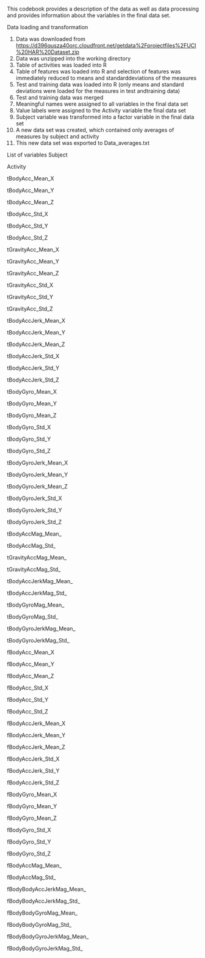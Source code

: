 This codebook provides a description of the data as well as data processing and provides information about the variables in the final data set.



Data loading and transformation

1. Data was downloaded from https://d396qusza40orc.cloudfront.net/getdata%2Fprojectfiles%2FUCI%20HAR%20Dataset.zip
2. Data was unzipped into the working directory
3. Table of activities was loaded into R
4. Table of features was loaded into R and selection of features was immediately reduced to means and standarddeviations of the measures
5. Test and training data was loaded into R (only means and standard deviations were loaded for the measures in test andtraining data)
6. Test and training data was merged
7. Meaningful names were assigned to all variables in the final data set
8. Value labels were assigned to the Activity variable the final data set
9. Subject variable was transformed into a factor variable in the final data set
10. A new data set was created, which contained only averages of measures by subject and activity
11. This new data set was exported to Data_averages.txt

List of variables
  Subject
  
  Activity
  
  tBodyAcc_Mean_X
  
  tBodyAcc_Mean_Y
  
  
  tBodyAcc_Mean_Z
  
  tBodyAcc_Std_X
  
  tBodyAcc_Std_Y
  
  tBodyAcc_Std_Z
  
  tGravityAcc_Mean_X
  
  tGravityAcc_Mean_Y
  
  tGravityAcc_Mean_Z
  
  tGravityAcc_Std_X
  
  tGravityAcc_Std_Y
  
  tGravityAcc_Std_Z
  
  tBodyAccJerk_Mean_X
  
  tBodyAccJerk_Mean_Y
  
  tBodyAccJerk_Mean_Z
  
  tBodyAccJerk_Std_X
  
  tBodyAccJerk_Std_Y
  
  tBodyAccJerk_Std_Z
  
  tBodyGyro_Mean_X 
  
  tBodyGyro_Mean_Y
  
  tBodyGyro_Mean_Z
  
  tBodyGyro_Std_X
  
  tBodyGyro_Std_Y
  
  tBodyGyro_Std_Z
  
  tBodyGyroJerk_Mean_X
  
  tBodyGyroJerk_Mean_Y
  
  tBodyGyroJerk_Mean_Z
  
  tBodyGyroJerk_Std_X
  
  tBodyGyroJerk_Std_Y
  
  tBodyGyroJerk_Std_Z
  
  tBodyAccMag_Mean_
  
  tBodyAccMag_Std_
  
  tGravityAccMag_Mean_
  
  tGravityAccMag_Std_
  
  tBodyAccJerkMag_Mean_
  
  tBodyAccJerkMag_Std_
  
  tBodyGyroMag_Mean_
  
  tBodyGyroMag_Std_
  
  tBodyGyroJerkMag_Mean_
  
  tBodyGyroJerkMag_Std_
  
  fBodyAcc_Mean_X
  
  fBodyAcc_Mean_Y
  
  fBodyAcc_Mean_Z
  
  fBodyAcc_Std_X
  
  fBodyAcc_Std_Y
  
  fBodyAcc_Std_Z
  
  fBodyAccJerk_Mean_X
  
  fBodyAccJerk_Mean_Y
  
  fBodyAccJerk_Mean_Z
  
  fBodyAccJerk_Std_X
  
  fBodyAccJerk_Std_Y
  
  fBodyAccJerk_Std_Z
  
  fBodyGyro_Mean_X
  
  fBodyGyro_Mean_Y
  
  fBodyGyro_Mean_Z
  
  fBodyGyro_Std_X
  
  fBodyGyro_Std_Y
  
  fBodyGyro_Std_Z
  
  fBodyAccMag_Mean_
  
  fBodyAccMag_Std_
  
  fBodyBodyAccJerkMag_Mean_
  
  fBodyBodyAccJerkMag_Std_
  
  fBodyBodyGyroMag_Mean_
  
  fBodyBodyGyroMag_Std_
  
  fBodyBodyGyroJerkMag_Mean_
  
  fBodyBodyGyroJerkMag_Std_
  
 



